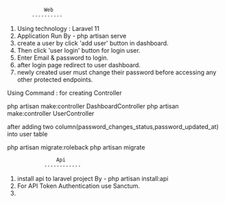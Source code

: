                 Web
            ----------
1. Using technology : Laravel 11
2. Application Run By - php artisan serve
3. create a user by click 'add user' button in dashboard.
4. Then click 'user login' button  for login user.
5. Enter Email & password to login.
6. after login page redirect to user dashboard.
7. newly created user must change their password before accessing any other protected endpoints.

Using Command :
for creating Controller

php artisan make:controller DashboardController
php artisan make:controller UserController

after adding two column(password_changes_status,password_updated_at) into user table

php artisan migrate:roleback
php artisan migrate


                    Api
                ------------
1. install api to laravel project By - php artisan install:api
2. For API Token Authentication use Sanctum.
3.